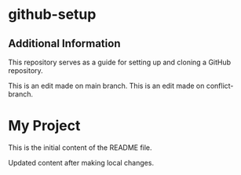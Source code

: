# github-setup
## Additional Information
This repository serves as a guide for setting up and cloning a GitHub repository.

This is an edit made on main branch.
This is an edit made on conflict-branch.

# My Project

This is the initial content of the README file.

Updated content after making local changes.